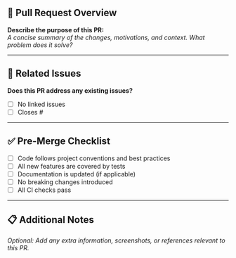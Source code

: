 ## 📑 Pull Request Overview

**Describe the purpose of this PR:**  
_A concise summary of the changes, motivations, and context. What problem does it solve?_

---

## 🔗 Related Issues

**Does this PR address any existing issues?**
- [ ] No linked issues
- [ ] Closes #

---

## ✅ Pre-Merge Checklist

- [ ] Code follows project conventions and best practices
- [ ] All new features are covered by tests
- [ ] Documentation is updated (if applicable)
- [ ] No breaking changes introduced
- [ ] All CI checks pass

---

## 📋 Additional Notes

_Optional: Add any extra information, screenshots, or references relevant to this PR._